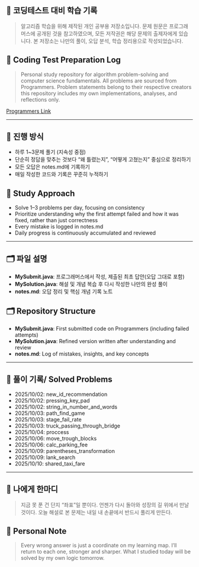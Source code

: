 ## 📘 코딩테스트 대비 학습 기록
> 알고리즘 학습을 위해 제작된 개인 공부용 저장소입니다.
> 문제 원문은 프로그래머스에 공개된 것을 참고하였으며,
> 모든 저작권은 해당 문제의 출제자에게 있습니다.
> 본 저장소는 나만의 풀이, 오답 분석, 학습 정리용으로 작성되었습니다.

## 📘 Coding Test Preparation Log
> Personal study repository for algorithm problem-solving
> and computer science fundamentals.
> All problems are sourced from Programmers.
> Problem statements belong to their respective creators
> this repository includes my own implementations, analyses, and reflections only.

[Programmers Link](https://programmers.co.kr/learn/challenges?tab=all_challenges)

---

## 📌 진행 방식
- 하루 1~3문제 풀기 (지속성 중점)
- 단순히 정답을 맞추는 것보다 “왜 틀렸는지”, “어떻게 고쳤는지” 중심으로 정리하기
- 모든 오답은 notes.md에 기록하기
- 매일 작성한 코드와 기록은 꾸준히 누적하기

## 📌 Study Approach
- Solve 1–3 problems per day, focusing on consistency
- Prioritize understanding why the first attempt failed and how it was fixed, rather than just correctness
- Every mistake is logged in notes.md
- Daily progress is continuously accumulated and reviewed

---

## 🗂️ 파일 설명
- **MySubmit.java**: 프로그래머스에서 작성, 제출된 최초 답안(오답 그대로 포함)
- **MySolution.java**: 해설 및 개념 복습 후 다시 작성한 나만의 완성 풀이 
- **notes.md**: 오답 정리 및 핵심 개념 기록 노트

## 🗂️ Repository Structure
- **MySubmit.java**: First submitted code on Programmers (including failed attempts)
- **MySolution.java**: Refined version written after understanding and review
- **notes.md**: Log of mistakes, insights, and key concepts

---

## 📌 풀이 기록/ Solved Problems
- 2025/10/02: new_id_recommendation
- 2025/10/02: pressing_key_pad
- 2025/10/02: string_in_number_and_words
- 2025/10/03: path_find_game
- 2025/10/03: stage_fail_rate
- 2025/10/03: truck_passing_through_bridge
- 2025/10/04: proccess
- 2025/10/06: move_trough_blocks
- 2025/10/06: calc_parking_fee
- 2025/10/09: parentheses_transformation
- 2025/10/09: lank_search
- 2025/10/10: shared_taxi_fare

---

## 🦔 나에게 한마디
> 지금 못 푼 건 단지 “좌표”일 뿐이다.
> 언젠가 다시 돌아와 성장의 길 위에서 만날 것이다.
> 오늘 해설로 본 문제는 내일 내 손끝에서 반드시 풀리게 만든다.

## 🦔 Personal Note
> Every wrong answer is just a coordinate on my learning map.
> I’ll return to each one, stronger and sharper.
> What I studied today will be solved by my own logic tomorrow.

